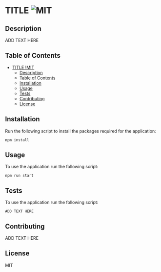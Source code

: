 # TITLE ![MIT](https://img.shields.io/static/v1?label=MIT&message=License&color=green)

## Description

ADD TEXT HERE

## Table of Contents

- [TITLE !MIT](#title-)
  - [Description](#description)
  - [Table of Contents](#table-of-contents)
  - [Installation](#installation)
  - [Usage](#usage)
  - [Tests](#tests)
  - [Contributing](#contributing)
  - [License](#license)

## Installation

Run the following script to install the packages required for the application:

```
npm install
```

## Usage

To use the application run the following script:

```
npm run start
```

## Tests

To use the application run the following script:

```
ADD TEXT HERE
```

## Contributing

ADD TEXT HERE

## License

MIT
